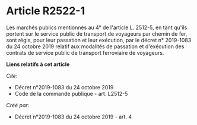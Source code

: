 # Article R2522-1

Les marchés publics mentionnés au 4° de l'article L. 2512-5, en tant qu'ils portent sur le service public de transport de
voyageurs par chemin de fer, sont régis, pour leur passation et leur exécution, par le  décret n° 2019-1083 du 24 octobre
2019  relatif aux modalités de passation et d'exécution des contrats de service public de transport ferroviaire de voyageurs.

**Liens relatifs à cet article**

_Cite_:

  - Décret n°2019-1083 du 24 octobre 2019
  - Code de la commande publique - art. L2512-5

_Créé par_:

  - Décret n°2019-1083 du 24 octobre 2019 - art. 4
